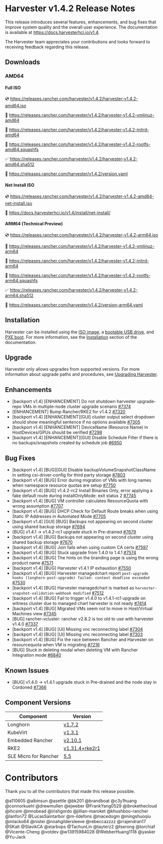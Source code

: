 

# Harvester v1.4.2 Release Notes

This release introduces several features, enhancements, and bug fixes that improve system quality and the overall user experience. The documentation is available at https://docs.harvesterhci.io/v1.4.

The Harvester team appreciates your contributions and looks forward to receiving feedback regarding this release.

## Downloads

### AMD64

#### Full ISO

:cd: https://releases.rancher.com/harvester/v1.4.2/harvester-v1.4.2-amd64.iso

:file_folder: https://releases.rancher.com/harvester/v1.4.2/harvester-v1.4.2-vmlinuz-amd64

:file_folder: https://releases.rancher.com/harvester/v1.4.2/harvester-v1.4.2-initrd-amd64

:file_folder: https://releases.rancher.com/harvester/v1.4.2/harvester-v1.4.2-rootfs-amd64.squashfs

:white_check_mark: https://releases.rancher.com/harvester/v1.4.2/harvester-v1.4.2-amd64.sha512

:memo: https://releases.rancher.com/harvester/v1.4.2/version.yaml


#### Net Install ISO

:cd: https://releases.rancher.com/harvester/v1.4.2/harvester-v1.4.2-amd64-net-install.iso

:memo: https://docs.harvesterhci.io/v1.4/install/net-install/


#### ARM64 (Technical Preview)

:cd: https://releases.rancher.com/harvester/v1.4.2/harvester-v1.4.2-arm64.iso

:file_folder: https://releases.rancher.com/harvester/v1.4.2/harvester-v1.4.2-vmlinuz-arm64

:file_folder: https://releases.rancher.com/harvester/v1.4.2/harvester-v1.4.2-initrd-arm64

:file_folder: https://releases.rancher.com/harvester/v1.4.2/harvester-v1.4.2-rootfs-arm64.squashfs

:white_check_mark: https://releases.rancher.com/harvester/v1.4.2/harvester-v1.4.2-arm64.sha512

:memo: https://releases.rancher.com/harvester/v1.4.2/version-arm64.yaml



## Installation

Harvester can be installed using the [ISO image](https://docs.harvesterhci.io/v1.4/install/index), a [bootable USB drive](https://docs.harvesterhci.io/v1.4/install/usb-install), and [PXE boot](https://docs.harvesterhci.io/v1.4/install/pxe-boot-install). For more information, see the [Installation](https://docs.harvesterhci.io/v1.4/install/requirements) section of the documentation.


## Upgrade

Harvester only allows upgrades from supported versions. For more information about upgrade paths and procedures, see [Upgrading Harvester](https://docs.harvesterhci.io/v1.4/upgrade/index).



## Enhancements


- [backport v1.4] [ENHANCEMENT] Do not shutdown harvester upgrade-repo VMs in multiple-node cluster upgrade scenario [#7374](https://github.com/harvester/harvester/issues/7374)
- [ENHANCEMENT] Bump Rancher/RKE2 for v1.4.2 [#7320](https://github.com/harvester/harvester/issues/7320)
- [backport v1.4] [ENHANCEMENT][GUI] cluster output select dropdown should show meaningful sentence if no options available [#7305](https://github.com/harvester/harvester/issues/7305)
- [backport v1.4] [ENHANCEMENT] DeviceName (Resource Name) in HostDevices/GPUs should be verified [#7298](https://github.com/harvester/harvester/issues/7298)
- [backport v1.4] [ENHANCEMENT][GUI] Disable Schedule Filter if there is no backups/snapshots created by schedule job [#6950](https://github.com/harvester/harvester/issues/6950)


## Bug Fixes


- [backport v1.4] [BUG][GUI] Disable backupVolumeSnapshotClassName in setting csi-driver-config for third party storage [#7803](https://github.com/harvester/harvester/issues/7803)
- [backport v1.4] [BUG] Error during migration of VMs with long names when namespace resource quotas are setup [#7750](https://github.com/harvester/harvester/issues/7750)
- [backport v1.4] [BUG] v1.4.2-rc2 Install Binaries Only, error applying a fake default route during installOnlyMode: exit status 2 [#7745](https://github.com/harvester/harvester/issues/7745)
- [backport v1.4] [BUG] VM controller calculates ResourceQuota with wrong assumption [#7707](https://github.com/harvester/harvester/issues/7707)
- [backport v1.4] [BUG] DHCP Check for Default Route breaks when using Static IP Addresses in Automated Mode [#7705](https://github.com/harvester/harvester/issues/7705)
- [backport v1.4] [GUI] [BUG] Backups not appearing on second cluster using shared backup storage [#7694](https://github.com/harvester/harvester/issues/7694)
- [BUG] v1.4.1 -> v1.4.2-rc1 upgrade stuck in Pre-drained [#7679](https://github.com/harvester/harvester/issues/7679)
- [backport v1.4] [BUG] Backups not appearing on second cluster using shared backup storage [#7670](https://github.com/harvester/harvester/issues/7670)
- [backport v1.4] [BUG] Join fails when using custom CA certs [#7597](https://github.com/harvester/harvester/issues/7597)
- [backport v1.4] [BUG] Stuck upgrade from 1.4.0 to 1.4.1 [#7574](https://github.com/harvester/harvester/issues/7574)
- [backport v1.4] [BUG] The hints on the branding page is using the wrong product name [#7571](https://github.com/harvester/harvester/issues/7571)
- [backport v1.4] [BUG] Harvester v1.4.1 IP exhaustion [#7550](https://github.com/harvester/harvester/issues/7550)
- [backport v1.4] [BUG] Harvester managedchart report `post-upgrade hooks (longhorn-post-upgrade) failed: context deadline exceeded` [#7530](https://github.com/harvester/harvester/issues/7530)
- [backport v1.4] [BUG] Harvester managedchart is marked as `harvester-snapshot-validation-webhook modified` [#7512](https://github.com/harvester/harvester/issues/7512)
- [backport v1.4] [BUG] Fail to trigger v1.4.0 to v1.4.1-rc1 upgrade on witness cluster due to managed chart harvester is not ready [#7414](https://github.com/harvester/harvester/issues/7414)
- [backport v1.4] [BUG] Migrated VMs seem not to move in Host/Virtual Machines view [#7345](https://github.com/harvester/harvester/issues/7345)
- [BUG] rancher-vcluster: rancher v2.8.2 is too old to use with harvester v1.4.0 [#7337](https://github.com/harvester/harvester/issues/7337)
- [backport v1.4] [BUG] [UI] Missing vnc reconnecting label [#7304](https://github.com/harvester/harvester/issues/7304)
- [backport v1.4] [BUG] [UI] Missing vnc reconnecting label [#7303](https://github.com/harvester/harvester/issues/7303)
- [backport v1.4] [BUG] Fix the race between Rancher and Harvester on resourcequota when VM is migrating [#7216](https://github.com/harvester/harvester/issues/7216)
-  [BUG] Stuck in deleting modal when deleting VM with Rancher Integration mode [#6840](https://github.com/harvester/harvester/issues/6840)


## Known Issues
- [BUG] v1.4.0 -> v1.4.1 upgrade stuck in Pre-drained and the node stay in Cordoned [#7366](https://github.com/harvester/harvester/issues/7366)


## Component Versions

| Component | Version |
| --- | --- |
| Longhorn | [v1.7.2](https://github.com/longhorn/longhorn/releases/tag/v1.7.2) |
| KubeVirt | [v1.3.1](https://github.com/kubevirt/kubevirt/releases/tag/v1.3.1) |
| Embedded Rancher | [v2.10.1](https://github.com/rancher/rancher/releases/tag/v2.10.1) |
| RKE2 | [v1.31.4+rke2r1](https://github.com/rancher/rke2/releases/tag/v1.31.4%2Brke2r1) |
| SLE Micro for Rancher | [5.5](https://github.com/harvester/os2/releases/tag/v1.4-20250311)|

# Contributors

Thank you to all the contributors that made this release possible.

@a110605
@albinsun
@asettle
@bk201
@brandboat
@c3y1huang
@connorkuehl
@drewmullen
@ejweber
@FrankYang0529
@ibrokethecloud
@ihcsim
@innobead
@irishgordo
@jillian-maroket
@khushboo-rancher
@lanfon72
@LucasSaintarbor
@m-ildefons
@macedogm
@mingshuoqiu
@mlacko64
@nistei
@noahgildersleeve
@rebeccazzzz
@rrajendran17
@SKalt
@SlavikCA
@starbops
@TachunLin
@tayterz2
@tserong
@torchiaf
@Vicente-Cheng
@votdev
@w13915984028
@WebberHuang1118
@yasker
@Yu-Jack

